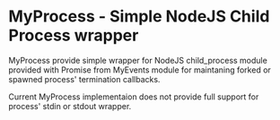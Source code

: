 MyProcess - Simple NodeJS Child Process wrapper
=======================================================

MyProcess provide simple wrapper for NodeJS child_process module provided with Promise from MyEvents module for 
maintaning forked or spawned process' termination callbacks.

Current MyProcess implementaion does not provide full support for process' stdin or stdout wrapper.

